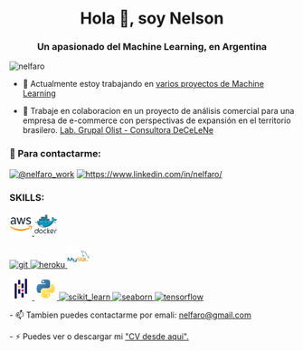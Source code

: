<!--
**nelfaro/nelfaro** is a ✨ _special_ ✨ repository because its `README.md` (this file) appears on your GitHub profile.

Here are some ideas to get you started:



- 🔭 I’m currently working on ...
- 🌱 I’m currently learning ...
- 👯 I’m looking to collaborate on ...
- 🤔 I’m looking for help with ...
- 💬 Ask me about ...
- 📫 How to reach me: ...
- 😄 Pronouns: ...
- ⚡ Fun fact: ...
-->
<h1 align="center">Hola 👋, soy Nelson</h1>
<h3 align="center">Un apasionado del Machine Learning, en Argentina</h3>

<p align="left"> <img src="https://komarev.com/ghpvc/?username=nelfaro&label=Profile%20views&color=0e75b6&style=flat" alt="nelfaro" /> </p>

- 🔭 Actualmente estoy trabajando en [varios proyectos de Machine Learning](https://github.com/nelfaro)

- 👯 Trabaje en colaboracion en un proyecto de análisis comercial para una empresa de e-commerce con perspectivas de expansión en el territorio brasilero. [Lab. Grupal Olist - Consultora DeCeLeNe](https://github.com/cecilia2988/TP_Grupal_Olist)

<h3 align="left">💬 Para contactarme:</h3>
<p align="left">
<a href="https://twitter.com/@nelfaro_work" target="blank">
<img align="center" src="https://raw.githubusercontent.com/rahuldkjain/github-profile-readme-generator/master/src/images/icons/Social/twitter.svg" alt="@nelfaro_work" height="30" width="40" /></a>

<a href="https://linkedin.com/in/https://www.linkedin.com/in/nelfaro/" target="blank">
<img align="center" src="https://raw.githubusercontent.com/rahuldkjain/github-profile-readme-generator/master/src/images/icons/Social/linked-in-alt.svg" alt="https://www.linkedin.com/in/nelfaro/" height="30" width="40" /></a>
</p>

<h3 align="left">SKILLS:</h3>
<p align="left"> <a href="https://aws.amazon.com" target="_blank" rel="noreferrer"> 
  <img src="https://raw.githubusercontent.com/devicons/devicon/master/icons/amazonwebservices/amazonwebservices-original-wordmark.svg" alt="aws" width="40" height="40"/> </a> 
  <a href="https://www.docker.com/" target="_blank" rel="noreferrer"> 
  <img src="https://raw.githubusercontent.com/devicons/devicon/master/icons/docker/docker-original-wordmark.svg" alt="docker" width="40" height="40"/> </a>
   </p>
  <p align="left">
  <a href="https://git-scm.com/" target="_blank" rel="noreferrer"> 
  <img src="https://www.vectorlogo.zone/logos/git-scm/git-scm-icon.svg" alt="git" width="40" height="40"/> </a> 
  <a href="https://heroku.com" target="_blank" rel="noreferrer"> 
  <img src="https://www.vectorlogo.zone/logos/heroku/heroku-icon.svg" alt="heroku" width="40" height="40"/> </a> 
  <a href="https://www.mysql.com/" target="_blank" rel="noreferrer"> 
  <img src="https://raw.githubusercontent.com/devicons/devicon/master/icons/mysql/mysql-original-wordmark.svg" alt="mysql" width="40" height="40"/> </a> 
    </p>
  <p align="left">
  <a href="https://pandas.pydata.org/" target="_blank" rel="noreferrer"> 
  <img src="https://raw.githubusercontent.com/devicons/devicon/2ae2a900d2f041da66e950e4d48052658d850630/icons/pandas/pandas-original.svg" alt="pandas" width="40" height="40"/> </a> 
  <a href="https://www.python.org" target="_blank" rel="noreferrer"> 
  <img src="https://raw.githubusercontent.com/devicons/devicon/master/icons/python/python-original.svg" alt="python" width="40" height="40"/> </a> 
  <a href="https://scikit-learn.org/" target="_blank" rel="noreferrer"> 
  <img src="https://upload.wikimedia.org/wikipedia/commons/0/05/Scikit_learn_logo_small.svg" alt="scikit_learn" width="40" height="40"/> </a> 
  <a href="https://seaborn.pydata.org/" target="_blank" rel="noreferrer"> 
  <img src="https://seaborn.pydata.org/_images/logo-mark-lightbg.svg" alt="seaborn" width="40" height="40"/> </a> 
  <a href="https://www.tensorflow.org" target="_blank" rel="noreferrer"> 
  <img src="https://www.vectorlogo.zone/logos/tensorflow/tensorflow-icon.svg" alt="tensorflow" width="40" height="40"/> </a> 
  </p>
  <p align="left">
  - 📫 Tambien puedes contactarme por emali: 
  <a href="mailto:nelfaro@gmail.com?Subject=Estoy%20interesad@%20en%20contactarte%20!!!">nelfaro@gmail.com</a>
  </p>
   <p align="left">
  - ⚡ Puedes ver o descargar mi  
  <a href="https://docs.google.com/document/d/1h_SSt9EvOaH6fPofdgEM_xiRQ509DerUijggvEjUN5o/edit?usp=sharing">"CV desde aqui".</a>
  </p>
